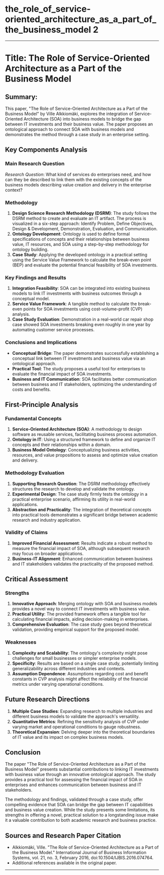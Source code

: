 # the_role_of_service-oriented_architecture_as_a_part_of_the_business_model 2

___
# Title: The Role of Service-Oriented Architecture as a Part of the Business Model

## Summary:
This paper, "The Role of Service-Oriented Architecture as a Part of the Business Model" by Ville Alkkiomäki, explores the integration of Service-Oriented Architecture (SOA) into business models to bridge the gap between IT investments and their business value. The paper proposes an ontological approach to connect SOA with business models and demonstrates the method through a case study in an enterprise setting. 

## Key Components Analysis

### Main Research Question

*Research Question*: What kind of services do enterprises need, and how can they be described to link them with the existing concepts of the business models describing value creation and delivery in the enterprise context?

### Methodology

1. **Design Science Research Methodology (DSRM)**: The study follows the DSRM method to create and evaluate an IT artifact. The process is visualized in a six-step approach: Identify Problem, Define Objectives, Design & Development, Demonstration, Evaluation, and Communication.
2. **Ontology Development**: Ontology is used to define formal specifications of concepts and their relationships between business value, IT resources, and SOA using a step-by-step methodology for ontology building.
3. **Case Study**: Applying the developed ontology in a practical setting using the Service Value Framework to calculate the break-even point (BEP) and evaluate the potential financial feasibility of SOA investments.

### Key Findings and Results

1. **Integration Feasibility**: SOA can be integrated into existing business models to link IT investments with business outcomes through a conceptual model.
2. **Service Value Framework**: A tangible method to calculate the break-even points for SOA investments using cost-volume-profit (CVP) analysis.
3. **Case Study Evaluation**: Demonstration in a real-world car repair shop case showed SOA investments breaking even roughly in one year by automating customer service processes.

### Conclusions and Implications

- **Conceptual Bridge**: The paper demonstrates successfully establishing a conceptual link between IT investments and business value via an ontological approach.
- **Practical Tool**: The study proposes a useful tool for enterprises to evaluate the financial impact of SOA investments.
- **Business and IT Communication**: SOA facilitates better communication between business and IT stakeholders, optimizing the understanding of costs and benefits.

## First-Principle Analysis

### Fundamental Concepts

1. **Service-Oriented Architecture (SOA)**: A methodology to design software as reusable services, facilitating business process automation.
2. **Ontology in IT**: Using a structured framework to define and organize IT concepts and their relationships within a domain.
3. **Business Model Ontology**: Conceptualizing business activities, resources, and value propositions to assess and optimize value creation and delivery.

### Methodology Evaluation

1. **Supporting Research Question**: The DSRM methodology effectively structures the research to develop and validate the ontology.
2. **Experimental Design**: The case study firmly tests the ontology in a practical enterprise scenario, affirming its utility in real-world applications.
3. **Abstraction and Practicality**: The integration of theoretical concepts into practical tools demonstrates a significant bridge between academic research and industry application.

### Validity of Claims

1. **Improved Financial Assessment**: Results indicate a robust method to measure the financial impact of SOA, although subsequent research may focus on broader applications.
2. **Business-IT Alignment**: Enhanced communication between business and IT stakeholders validates the practicality of the proposed method.

## Critical Assessment

### Strengths

1. **Innovative Approach**: Merging ontology with SOA and business models provides a novel way to connect IT investments with business value.
2. **Practical Utility**: The provided framework offers a tangible tool for calculating financial impacts, aiding decision-making in enterprises.
3. **Comprehensive Evaluation**: The case study goes beyond theoretical validation, providing empirical support for the proposed model.

### Weaknesses

1. **Complexity and Scalability**: The ontology's complexity might pose challenges for small businesses or simpler enterprise models.
2. **Specificity**: Results are based on a single case study, potentially limiting generalizability across different industries and contexts.
3. **Assumption Dependence**: Assumptions regarding cost and benefit constants in CVP analysis might affect the reliability of the financial metrics under varying operational conditions.

## Future Research Directions

1. **Multiple Case Studies**: Expanding research to multiple industries and different business models to validate the approach's versatility.
2. **Quantitative Metrics**: Refining the sensitivity analysis of CVP under varying market and operational conditions to gauge robustness.
3. **Theoretical Expansion**: Delving deeper into the theoretical boundaries of IT value and its impact on complex business models.

## Conclusion

The paper "The Role of Service-Oriented Architecture as a Part of the Business Model" presents substantial contributions to linking IT investments with business value through an innovative ontological approach. The study provides a practical tool for assessing the financial impact of SOA in enterprises and enhances communication between business and IT stakeholders.

The methodology and findings, validated through a case study, offer compelling evidence that SOA can bridge the gap between IT capabilities and business value creation. While the study presents some limitations, its strengths in offering a novel, practical solution to a longstanding issue make it a valuable contribution to both academic research and business practice.

## Sources and Research Paper Citation
- Alkkiomäki, Ville. "The Role of Service-Oriented Architecture as a Part of the Business Model." International Journal of Business Information Systems, vol. 21, no. 3, February 2016, doi:10.1504/IJBIS.2016.074764.
- Additional references available in the original paper.

___